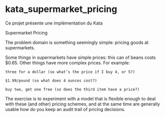 # kata_supermarket_pricing

Ce projet présente une implémentation du Kata 

Supermarket Pricing

The problem domain is something seemingly simple: pricing goods at supermarkets.

Some things in supermarkets have simple prices: this can of beans costs $0.65. Other things have more complex prices. For example:

    three for a dollar (so what’s the price if I buy 4, or 5?)

    $1.99/pound (so what does 4 ounces cost?)

    buy two, get one free (so does the third item have a price?)

The exercise is to experiment with a model that is flexible enough to deal with these (and other) pricing schemes, and at the same time are generally usable how do you keep an audit trail of pricing decisions.

